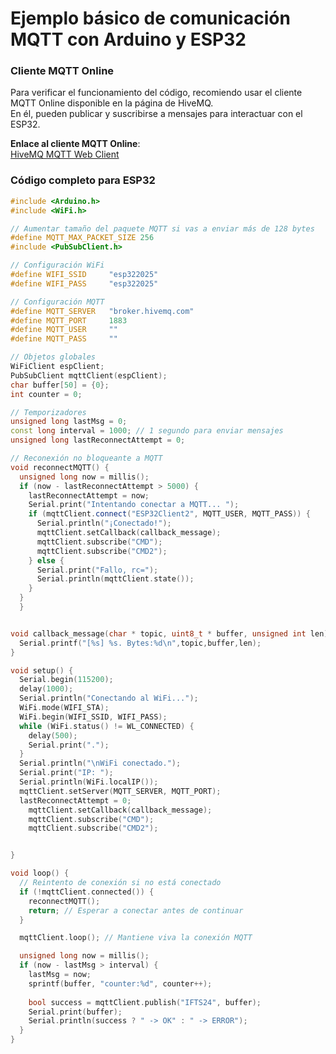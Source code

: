 # Ejemplo básico de comunicación MQTT con Arduino y ESP32

### Cliente MQTT Online

Para verificar el funcionamiento del código, recomiendo usar el cliente MQTT Online disponible en la página de HiveMQ.  
En él, pueden publicar y suscribirse a mensajes para interactuar con el ESP32.

**Enlace al cliente MQTT Online**:  
[HiveMQ MQTT Web Client](https://www.hivemq.com/demos/websocket-client/)

### Código completo para ESP32

```cpp
#include <Arduino.h>
#include <WiFi.h>

// Aumentar tamaño del paquete MQTT si vas a enviar más de 128 bytes
#define MQTT_MAX_PACKET_SIZE 256
#include <PubSubClient.h>

// Configuración WiFi
#define WIFI_SSID     "esp322025"
#define WIFI_PASS     "esp322025"

// Configuración MQTT
#define MQTT_SERVER   "broker.hivemq.com"
#define MQTT_PORT     1883
#define MQTT_USER     ""
#define MQTT_PASS     ""

// Objetos globales
WiFiClient espClient;
PubSubClient mqttClient(espClient);
char buffer[50] = {0};
int counter = 0;

// Temporizadores
unsigned long lastMsg = 0;
const long interval = 1000; // 1 segundo para enviar mensajes
unsigned long lastReconnectAttempt = 0;

// Reconexión no bloqueante a MQTT
void reconnectMQTT() {
  unsigned long now = millis();
  if (now - lastReconnectAttempt > 5000) {
    lastReconnectAttempt = now;
    Serial.print("Intentando conectar a MQTT... ");
    if (mqttClient.connect("ESP32Client2", MQTT_USER, MQTT_PASS)) {
      Serial.println("¡Conectado!");
      mqttClient.setCallback(callback_message);
      mqttClient.subscribe("CMD");
      mqttClient.subscribe("CMD2");
    } else {
      Serial.print("Fallo, rc=");
      Serial.println(mqttClient.state());
    }
  }
  }


void callback_message(char * topic, uint8_t * buffer, unsigned int len){
  Serial.printf("[%s] %s. Bytes:%d\n",topic,buffer,len);
}

void setup() {
  Serial.begin(115200);
  delay(1000);
  Serial.println("Conectando al WiFi...");
  WiFi.mode(WIFI_STA);
  WiFi.begin(WIFI_SSID, WIFI_PASS);
  while (WiFi.status() != WL_CONNECTED) {
    delay(500);
    Serial.print(".");
  }
  Serial.println("\nWiFi conectado.");
  Serial.print("IP: ");
  Serial.println(WiFi.localIP());
  mqttClient.setServer(MQTT_SERVER, MQTT_PORT);
  lastReconnectAttempt = 0;
    mqttClient.setCallback(callback_message);
    mqttClient.subscribe("CMD");
    mqttClient.subscribe("CMD2");


}

void loop() {
  // Reintento de conexión si no está conectado
  if (!mqttClient.connected()) {
    reconnectMQTT();
    return; // Esperar a conectar antes de continuar
  }

  mqttClient.loop(); // Mantiene viva la conexión MQTT

  unsigned long now = millis();
  if (now - lastMsg > interval) {
    lastMsg = now;
    sprintf(buffer, "counter:%d", counter++);
    
    bool success = mqttClient.publish("IFTS24", buffer);
    Serial.print(buffer);
    Serial.println(success ? " -> OK" : " -> ERROR");
  }
}